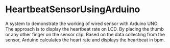 # HeartbeatSensorUsingArduino
A system to demonstrate the working of wired sensor with Arduino UNO. The approach is to display the heartbeat rate  on LCD. By placing the thumb or any other finger on the sensor clip. Based on the data collecting from the sensor,  Arduino calculates the heart rate and displays the heartbeat in bpm.

